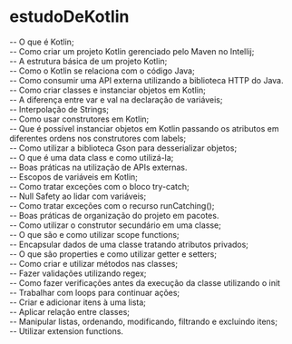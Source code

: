 # estudoDeKotlin
-- O que é Kotlin; <br>
-- Como criar um projeto Kotlin gerenciado pelo Maven no Intellij;<br>
-- A estrutura básica de um projeto Kotlin;<br>
-- Como o Kotlin se relaciona com o código Java;<br>
-- Como consumir uma API externa utilizando a biblioteca HTTP do Java.<br>
-- Como criar classes e instanciar objetos em Kotlin;<br>
-- A diferença entre var e val na declaração de variáveis;<br>
-- Interpolação de Strings;<br>
-- Como usar construtores em Kotlin;<br>
-- Que é possível instanciar objetos em Kotlin passando os atributos em diferentes ordens nos construtores com labels;<br>
-- Como utilizar a biblioteca Gson para desserializar objetos;<br>
-- O que é uma data class e como utilizá-la;<br>
-- Boas práticas na utilização de APIs externas.<br>
-- Escopos de variáveis em Kotlin;<br>
-- Como tratar exceções com o bloco try-catch;<br>
-- Null Safety ao lidar com variáveis;<br>
-- Como tratar exceções com o recurso runCatching();<br>
-- Boas práticas de organização do projeto em pacotes.<br>
-- Como utilizar o construtor secundário em uma classe;<br>
-- O que são e como utilizar scope functions;<br>
-- Encapsular dados de uma classe tratando atributos privados;<br>
-- O que são properties e como utilizar getter e setters;<br>
-- Como criar e utilizar métodos nas classes;<br>
-- Fazer validações utilizando regex;<br>
-- Como fazer verificações antes da execução da classe utilizando o init<br>
-- Trabalhar com loops para continuar ações;<br>
-- Criar e adicionar itens à uma lista;<br>
-- Aplicar relação entre classes;<br>
-- Manipular listas, ordenando, modificando, filtrando e excluindo itens;<br>
-- Utilizar extension functions.<br>





